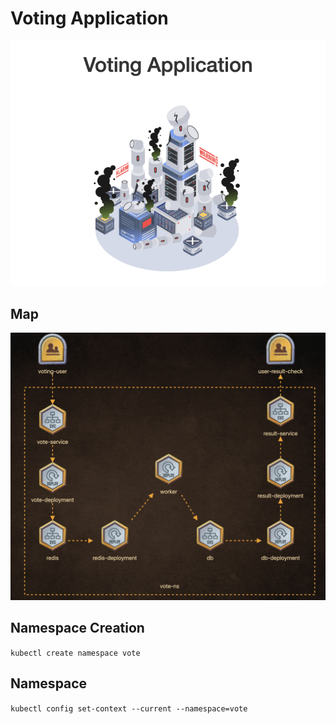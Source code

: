 # Voting Application

![Image](vote-application.png)

## Map
![Image](vote-application-map.png)

## Namespace Creation
`kubectl create namespace vote`

## Namespace
`kubectl config set-context --current --namespace=vote`

